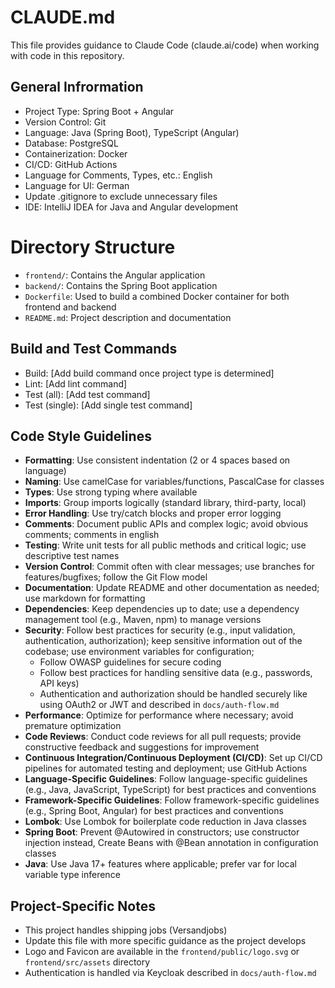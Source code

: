 # CLAUDE.md

This file provides guidance to Claude Code (claude.ai/code) when working with code in this repository.

## General Infrormation
- Project Type: Spring Boot + Angular
- Version Control: Git
- Language: Java (Spring Boot), TypeScript (Angular)
- Database: PostgreSQL
- Containerization: Docker
- CI/CD: GitHub Actions
- Language for Comments, Types, etc.: English
- Language for UI: German
- Update .gitignore to exclude unnecessary files
- IDE: IntelliJ IDEA for Java and Angular development

# Directory Structure
- `frontend/`: Contains the Angular application
- `backend/`: Contains the Spring Boot application
- `Dockerfile`: Used to build a combined Docker container for both frontend and backend
- `README.md`: Project description and documentation

## Build and Test Commands
- Build: [Add build command once project type is determined]
- Lint: [Add lint command]
- Test (all): [Add test command]
- Test (single): [Add single test command]

## Code Style Guidelines
- **Formatting**: Use consistent indentation (2 or 4 spaces based on language)
- **Naming**: Use camelCase for variables/functions, PascalCase for classes
- **Types**: Use strong typing where available
- **Imports**: Group imports logically (standard library, third-party, local)
- **Error Handling**: Use try/catch blocks and proper error logging
- **Comments**: Document public APIs and complex logic; avoid obvious comments; comments in english
- **Testing**: Write unit tests for all public methods and critical logic; use descriptive test names
- **Version Control**: Commit often with clear messages; use branches for features/bugfixes; follow the Git Flow model
- **Documentation**: Update README and other documentation as needed; use markdown for formatting
- **Dependencies**: Keep dependencies up to date; use a dependency management tool (e.g., Maven, npm) to manage versions
- **Security**: Follow best practices for security (e.g., input validation, authentication, authorization); keep sensitive information out of the codebase; use environment variables for configuration;
  - Follow OWASP guidelines for secure coding
  - Follow best practices for handling sensitive data (e.g., passwords, API keys)
  - Authentication and authorization should be handled securely like using OAuth2 or JWT and described in `docs/auth-flow.md`
- **Performance**: Optimize for performance where necessary; avoid premature optimization
- **Code Reviews**: Conduct code reviews for all pull requests; provide constructive feedback and suggestions for improvement
- **Continuous Integration/Continuous Deployment (CI/CD)**: Set up CI/CD pipelines for automated testing and deployment; use GitHub Actions
- **Language-Specific Guidelines**: Follow language-specific guidelines (e.g., Java, JavaScript, TypeScript) for best practices and conventions
- **Framework-Specific Guidelines**: Follow framework-specific guidelines (e.g., Spring Boot, Angular) for best practices and conventions
- **Lombok**: Use Lombok for boilerplate code reduction in Java classes
- **Spring Boot**: Prevent @Autowired in constructors; use constructor injection instead, Create Beans with @Bean annotation in configuration classes
- **Java**: Use Java 17+ features where applicable; prefer var for local variable type inference

## Project-Specific Notes
- This project handles shipping jobs (Versandjobs)
- Update this file with more specific guidance as the project develops
- Logo and Favicon are available in the `frontend/public/logo.svg` or `frontend/src/assets` directory
- Authentication is handled via Keycloak described in `docs/auth-flow.md`
